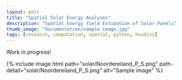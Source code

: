 ```yaml
---
layout: post
title: "Spatial Solar Energy Analyses"
description: "Spatial Energy Yield Estimation of Solar Panels"
thumb_image: "documentation/sample-image.jpg"
tags: [research, computation, spatial, python, houdini]
---
```


Work in progress!

{% include image.html path="solar/Noordereiland_P_S.png"
                      path-detail="solar/Noordereiland_P_S.png"
                      alt="Sample image" %}
